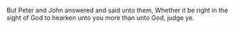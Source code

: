 But Peter and John answered and said unto them, Whether it be right in the sight of God to hearken unto you more than unto God, judge ye.
